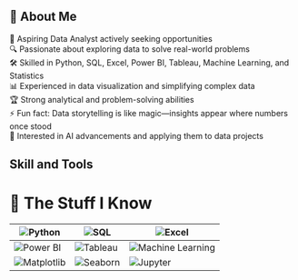 ## 👋 About Me

🔎 Aspiring Data Analyst actively seeking opportunities  
🔍 Passionate about exploring data to solve real-world problems  
🛠 Skilled in Python, SQL, Excel, Power BI, Tableau, Machine Learning, and Statistics  
📊 Experienced in data visualization and simplifying complex data  
🏆 Strong analytical and problem-solving abilities  
⚡ Fun fact: Data storytelling is like magic—insights appear where numbers once stood  
🤖 Interested in AI advancements and applying them to data projects  

## Skill and Tools
# 🧠 The Stuff I Know
| ![Python](https://img.shields.io/badge/Python-FFDD00?style=for-the-badge&logo=python&logoColor=blue) | ![SQL](https://img.shields.io/badge/SQL-007ACC?style=for-the-badge&logo=microsoft-sql-server&logoColor=white) | ![Excel](https://img.shields.io/badge/Excel-217346?style=for-the-badge&logo=microsoft-excel&logoColor=white) |
|---|---|---|
| ![Power BI](https://img.shields.io/badge/Power%20BI-F2C811?style=for-the-badge&logo=power-bi&logoColor=black) | ![Tableau](https://img.shields.io/badge/Tableau-E97627?style=for-the-badge&logo=tableau&logoColor=white) | ![Machine Learning](https://img.shields.io/badge/Machine%20Learning-FF6F61?style=for-the-badge&logo=tensorflow&logoColor=white) |
| ![Matplotlib](https://img.shields.io/badge/Matplotlib-11557C?style=for-the-badge&logo=matplotlib&logoColor=white) | ![Seaborn](https://img.shields.io/badge/Seaborn-1A366D?style=for-the-badge&logo=seaborn&logoColor=white) | ![Jupyter](https://img.shields.io/badge/Jupyter-F37626?style=for-the-badge&logo=jupyter&logoColor=white) |




